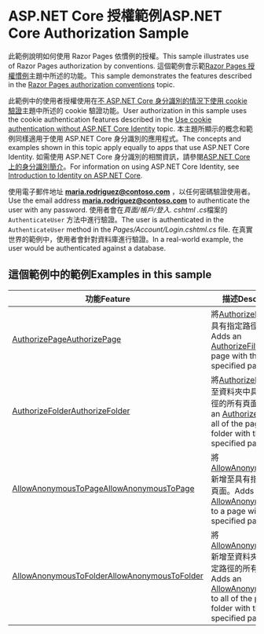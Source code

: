 # <a name="aspnet-core-authorization-sample"></a><span data-ttu-id="dc809-101">ASP.NET Core 授權範例</span><span class="sxs-lookup"><span data-stu-id="dc809-101">ASP.NET Core Authorization Sample</span></span>

<span data-ttu-id="dc809-102">此範例說明如何使用 Razor Pages 依慣例的授權。</span><span class="sxs-lookup"><span data-stu-id="dc809-102">This sample illustrates use of Razor Pages authorization by conventions.</span></span> <span data-ttu-id="dc809-103">這個範例會示範[Razor Pages 授權慣例](https://docs.microsoft.com/aspnet/core/security/authorization/razor-pages-authorization)主題中所述的功能。</span><span class="sxs-lookup"><span data-stu-id="dc809-103">This sample demonstrates the features described in the [Razor Pages authorization conventions](https://docs.microsoft.com/aspnet/core/security/authorization/razor-pages-authorization) topic.</span></span>

<span data-ttu-id="dc809-104">此範例中的使用者授權使用在[不 ASP.NET Core 身分識別的情況下使用 cookie 驗證](https://docs.microsoft.com/aspnet/core/security/authentication/cookie)主題中所述的 cookie 驗證功能。</span><span class="sxs-lookup"><span data-stu-id="dc809-104">User authorization in this sample uses the cookie authentication features described in the [Use cookie authentication without ASP.NET Core Identity](https://docs.microsoft.com/aspnet/core/security/authentication/cookie) topic.</span></span> <span data-ttu-id="dc809-105">本主題所顯示的概念和範例同樣適用于使用 ASP.NET Core 身分識別的應用程式。</span><span class="sxs-lookup"><span data-stu-id="dc809-105">The concepts and examples shown in this topic apply equally to apps that use ASP.NET Core Identity.</span></span> <span data-ttu-id="dc809-106">如需使用 ASP.NET Core 身分識別的相關資訊，請參閱[ASP.NET Core 上的身分識別簡介](https://docs.microsoft.com/aspnet/core/security/authentication/identity)。</span><span class="sxs-lookup"><span data-stu-id="dc809-106">For information on using ASP.NET Core Identity, see [Introduction to Identity on ASP.NET Core](https://docs.microsoft.com/aspnet/core/security/authentication/identity).</span></span>

<span data-ttu-id="dc809-107">使用電子郵件地址 **maria.rodriguez@contoso.com** ，以任何密碼驗證使用者。</span><span class="sxs-lookup"><span data-stu-id="dc809-107">Use the email address **maria.rodriguez@contoso.com** to authenticate the user with any password.</span></span> <span data-ttu-id="dc809-108">使用者會在*頁面/帳戶/登入. cshtml .cs*檔案的 `AuthenticateUser` 方法中進行驗證。</span><span class="sxs-lookup"><span data-stu-id="dc809-108">The user is authenticated in the `AuthenticateUser` method in the *Pages/Account/Login.cshtml.cs* file.</span></span> <span data-ttu-id="dc809-109">在真實世界的範例中，使用者會針對資料庫進行驗證。</span><span class="sxs-lookup"><span data-stu-id="dc809-109">In a real-world example, the user would be authenticated against a database.</span></span>

## <a name="examples-in-this-sample"></a><span data-ttu-id="dc809-110">這個範例中的範例</span><span class="sxs-lookup"><span data-stu-id="dc809-110">Examples in this sample</span></span>

| <span data-ttu-id="dc809-111">功能</span><span class="sxs-lookup"><span data-stu-id="dc809-111">Feature</span></span> | <span data-ttu-id="dc809-112">描述</span><span class="sxs-lookup"><span data-stu-id="dc809-112">Description</span></span> |
| --- | --- |
| [<span data-ttu-id="dc809-113">AuthorizePage</span><span class="sxs-lookup"><span data-stu-id="dc809-113">AuthorizePage</span></span>](https://docs.microsoft.com/dotnet/api/microsoft.extensions.dependencyinjection.pageconventioncollectionextensions.authorizepage) | <span data-ttu-id="dc809-114">將[AuthorizeFilter](https://docs.microsoft.com/dotnet/api/microsoft.aspnetcore.mvc.authorization.authorizefilter)加入具有指定路徑的頁面。</span><span class="sxs-lookup"><span data-stu-id="dc809-114">Adds an [AuthorizeFilter](https://docs.microsoft.com/dotnet/api/microsoft.aspnetcore.mvc.authorization.authorizefilter) to the page with the specified path.</span></span> |
| [<span data-ttu-id="dc809-115">AuthorizeFolder</span><span class="sxs-lookup"><span data-stu-id="dc809-115">AuthorizeFolder</span></span>](https://docs.microsoft.com/dotnet/api/microsoft.extensions.dependencyinjection.pageconventioncollectionextensions.authorizefolder) | <span data-ttu-id="dc809-116">將[AuthorizeFilter](https://docs.microsoft.com/dotnet/api/microsoft.aspnetcore.mvc.authorization.authorizefilter)新增至資料夾中具有指定路徑的所有頁面。</span><span class="sxs-lookup"><span data-stu-id="dc809-116">Adds an [AuthorizeFilter](https://docs.microsoft.com/dotnet/api/microsoft.aspnetcore.mvc.authorization.authorizefilter) to all of the pages in a folder with the specified path.</span></span> |
| [<span data-ttu-id="dc809-117">AllowAnonymousToPage</span><span class="sxs-lookup"><span data-stu-id="dc809-117">AllowAnonymousToPage</span></span>](https://docs.microsoft.com/dotnet/api/microsoft.extensions.dependencyinjection.pageconventioncollectionextensions.allowanonymoustopage) | <span data-ttu-id="dc809-118">將[AllowAnonymousFilter](https://docs.microsoft.com/dotnet/api/microsoft.aspnetcore.mvc.authorization.allowanonymousfilter)新增至具有指定路徑的頁面。</span><span class="sxs-lookup"><span data-stu-id="dc809-118">Adds an [AllowAnonymousFilter](https://docs.microsoft.com/dotnet/api/microsoft.aspnetcore.mvc.authorization.allowanonymousfilter) to a page with the specified path.</span></span> |
| [<span data-ttu-id="dc809-119">AllowAnonymousToFolder</span><span class="sxs-lookup"><span data-stu-id="dc809-119">AllowAnonymousToFolder</span></span>](https://docs.microsoft.com/dotnet/api/microsoft.extensions.dependencyinjection.pageconventioncollectionextensions.allowanonymoustofolder) | <span data-ttu-id="dc809-120">將[AllowAnonymousFilter](https://docs.microsoft.com/dotnet/api/microsoft.aspnetcore.mvc.authorization.allowanonymousfilter)新增至資料夾中具有指定路徑的所有頁面。</span><span class="sxs-lookup"><span data-stu-id="dc809-120">Adds an [AllowAnonymousFilter](https://docs.microsoft.com/dotnet/api/microsoft.aspnetcore.mvc.authorization.allowanonymousfilter) to all of the pages in a folder with the specified path.</span></span> |
